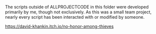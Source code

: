 The scripts outside of ALLPROJECTCODE in this folder were developed primarily by me, though not exclusively. As this was a small team project, nearly every script has been interacted with or modified by someone.

https://david-khankin.itch.io/no-honor-among-thieves
